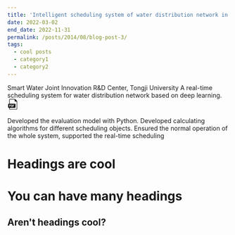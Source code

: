 ```yaml
---
title: 'Intelligent scheduling system of water distribution network in eastern Qingpu District of Shanghai'
date: 2022-03-02
end_date: 2022-11-31
permalink: /posts/2014/08/blog-post-3/
tags:
  - cool posts
  - category1
  - category2
---
```

Smart Water Joint Innovation R&D Center, Tongji University
A real-time scheduling system for water distribution network based on deep learning.
<a href="https://example.com/your-pdf-file.pdf" target="_blank" rel="noopener noreferrer">
  <img src="/images/pdf-icon.png" alt="PDF icon">
</a>

Developed the evaluation model with Python.
Developed calculating algorithms for different scheduling objects.
Ensured the normal operation of the whole system, supported the real-time scheduling




Headings are cool
======

You can have many headings
======

Aren't headings cool?
------
